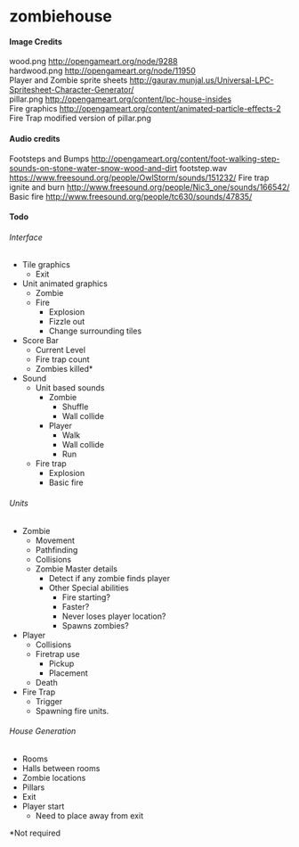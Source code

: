 # zombiehouse


#### Image Credits
wood.png http://opengameart.org/node/9288<br>
hardwood.png http://opengameart.org/node/11950<br>
Player and Zombie sprite sheets http://gaurav.munjal.us/Universal-LPC-Spritesheet-Character-Generator/<br>
pillar.png http://opengameart.org/content/lpc-house-insides<br>
Fire graphics http://opengameart.org/content/animated-particle-effects-2
Fire Trap modified version of pillar.png

#### Audio credits
Footsteps and Bumps http://opengameart.org/content/foot-walking-step-sounds-on-stone-water-snow-wood-and-dirt
footstep.wav https://www.freesound.org/people/OwlStorm/sounds/151232/
Fire trap ignite and burn http://www.freesound.org/people/Nic3_one/sounds/166542/
Basic fire http://www.freesound.org/people/tc630/sounds/47835/
#### Todo
###### Interface
* Tile graphics
    * Exit
* Unit animated graphics
    * Zombie
    * Fire
        * Explosion
        * Fizzle out
        * Change surrounding tiles
* Score Bar
    * Current Level
    * Fire trap count
    * Zombies killed*
* Sound
    * Unit based sounds
        * Zombie
            * Shuffle
            * Wall collide
        * Player
            * Walk
            * Wall collide
            * Run
    * Fire trap
        * Explosion
        * Basic fire

###### Units
* Zombie
    * Movement
    * Pathfinding
    * Collisions
    * Zombie Master details
        * Detect if any zombie finds player
        * Other Special abilities
            * Fire starting?
            * Faster?
            * Never loses player location?
            * Spawns zombies?
* Player
    * Collisions
    * Firetrap use
        * Pickup
        * Placement
    * Death
* Fire Trap
    * Trigger
    * Spawning fire units.

###### House Generation
* Rooms
* Halls between rooms
* Zombie locations
* Pillars
* Exit
* Player start
    * Need to place away from exit

*Not required
